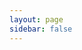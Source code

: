 ```yaml
---
layout: page
sidebar: false
---
```


<script setup>
import { sidebar } from './sidebar';
</script>

<Home :sidebar="sidebar" title="Centro de Documentación RustFS" />

